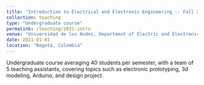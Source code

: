 ```yaml
---
title: "Introduction to Electrical and Electronic Engineering -- Fall 2021 - Spring 2022"
collection: teaching
type: "Undergraduate course"
permalink: /teaching/2021-intro
venue: "Universidad de los Andes, Department of Electric and Electronic Engineering"
date: 2021-01-01
location: "Bogotá, Colombia"
---
```

Undergraduate course averaging 40 students per semester, with a team of 5 teaching assistants, covering topics such as electronic prototyping, 3d modeling, Arduino, and design project.

